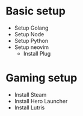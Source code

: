 # Basic setup
- Setup Golang
- Setup Node
- Setup Python
- Setup neovim
    - Install Plug
# Gaming setup
- Install Steam
- Install Hero Launcher
- Install Lutris


